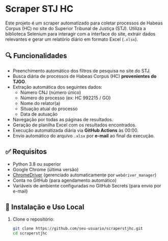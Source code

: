 # Scraper STJ HC

Este projeto é um scraper automatizado para coletar processos de Habeas Corpus (HC) no site do Superior Tribunal de Justiça (STJ). Utiliza a biblioteca Selenium para interagir com a interface do site, extrair dados relevantes e gerar um relatório diário em formato Excel (`.xlsx`).

## 🔍 Funcionalidades

- Preenchimento automático dos filtros de pesquisa no site do STJ.
- Busca diária de processos de Habeas Corpus (HC) **provenientes do TJGO**.
- Extração automática dos seguintes dados:
  - Número CNJ (número único)
  - Número do processo (ex: HC 992215 / GO)
  - Nome do relator(a)
  - Situação atual do processo
  - Data de autuação
- Navegação por todas as páginas de resultados.
- Geração de planilha Excel com os resultados encontrados.
- Execução automatizada diária via **GitHub Actions** às 00:00.
- Envio automático do arquivo `.xlsx` por **e-mail** ao final da execução.

## ✅ Requisitos

- Python 3.8 ou superior
- Google Chrome (última versão)
- [ChromeDriver](https://sites.google.com/chromium.org/driver/) (gerenciado automaticamente por `webdriver_manager`)
- Conta no GitHub (para agendamento automático)
- Variáveis de ambiente configuradas no GitHub Secrets (para envio por e-mail)

## 🚀 Instalação e Uso Local

1. Clone o repositório:

   ```bash
   git clone https://github.com/seu-usuario/scraperstjhc.git
   cd scraperstjhc